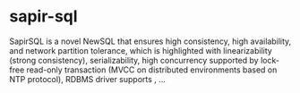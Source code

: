 # sapir-sql
SapirSQL is a novel NewSQL that ensures high consistency, high availability, and network partition tolerance, which is highlighted with linearizability (strong consistency), serializability, high concurrency supported by lock-free read-only transaction (MVCC on distributed environments based on NTP protocol), RDBMS driver supports , ...
